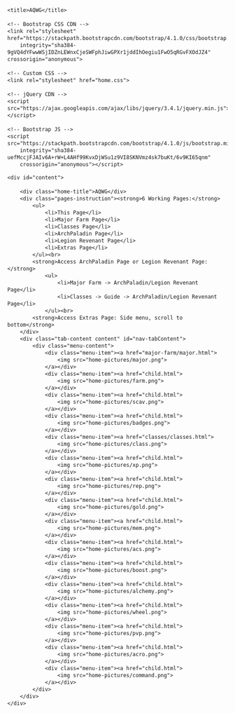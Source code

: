 
<!DOCTYPE html>
<html>

<head>
    <meta charset="utf-8">
    <meta name="viewport" content="width=device-width, initial-scale=1.0">
    <meta http-equiv="X-UA-Compatible" content="IE=edge">

    <title>AQWG</title>
    
    <!-- Bootstrap CSS CDN -->
    <link rel="stylesheet" href="https://stackpath.bootstrapcdn.com/bootstrap/4.1.0/css/bootstrap.min.css"
        integrity="sha384-9gVQ4dYFwwWSjIDZnLEWnxCjeSWFphJiwGPXr1jddIhOegiu1FwO5qRGvFXOdJZ4" crossorigin="anonymous">

    <!-- Custom CSS -->
    <link rel="stylesheet" href="home.css">

    <!-- jQuery CDN -->
    <script src="https://ajax.googleapis.com/ajax/libs/jquery/3.4.1/jquery.min.js"></script>
        
    <!-- Bootstrap JS -->
    <script src="https://stackpath.bootstrapcdn.com/bootstrap/4.1.0/js/bootstrap.min.js"
        integrity="sha384-uefMccjFJAIv6A+rW+L4AHf99KvxDjWSu1z9VI8SKNVmz4sk7buKt/6v9KI65qnm"
        crossorigin="anonymous"></script>
</head>

<body>

    <div id="content">

        <div class="home-title">AQWG</div>
        <div class="pages-instruction"><strong>6 Working Pages:</strong>
            <ul>
                <li>This Page</li>
                <li>Major Farm Page</li>
                <li>Classes Page</li>
                <li>ArchPaladin Page</li>
                <li>Legion Revenant Page</li>
                <li>Extras Page</li>
            </ul><br>
            <strong>Access ArchPaladin Page or Legion Revenant Page: </strong>
                <ul>
                    <li>Major Farm -> ArchPaladin/Legion Revenant Page</li>
                    <li>Classes -> Guide -> ArchPaladin/Legion Revenant Page</li>
                </ul><br>
            <strong>Access Extras Page: Side menu, scroll to bottom</strong> 
        </div>
        <div class="tab-content content" id="nav-tabContent">
            <div class="menu-content">
                <div class="menu-item"><a href="major-farm/major.html">
                    <img src="home-pictures/major.png">
                </a></div>
                <div class="menu-item"><a href="child.html">
                    <img src="home-pictures/farm.png">
                </a></div>
                <div class="menu-item"><a href="child.html">
                    <img src="home-pictures/scav.png">
                </a></div>
                <div class="menu-item"><a href="child.html">
                    <img src="home-pictures/badges.png">
                </a></div>
                <div class="menu-item"><a href="classes/classes.html">
                    <img src="home-pictures/class.png">
                </a></div>
                <div class="menu-item"><a href="child.html">
                    <img src="home-pictures/xp.png">
                </a></div>
                <div class="menu-item"><a href="child.html">
                    <img src="home-pictures/rep.png">
                </a></div>
                <div class="menu-item"><a href="child.html">
                    <img src="home-pictures/gold.png">
                </a></div>
                <div class="menu-item"><a href="child.html">
                    <img src="home-pictures/mem.png">
                </a></div>
                <div class="menu-item"><a href="child.html">
                    <img src="home-pictures/acs.png">
                </a></div>
                <div class="menu-item"><a href="child.html">
                    <img src="home-pictures/boost.png">
                </a></div>
                <div class="menu-item"><a href="child.html">
                    <img src="home-pictures/alchemy.png">
                </a></div>
                <div class="menu-item"><a href="child.html">
                    <img src="home-pictures/wheel.png">
                </a></div>
                <div class="menu-item"><a href="child.html">
                    <img src="home-pictures/pvp.png">
                </a></div>
                <div class="menu-item"><a href="child.html">
                    <img src="home-pictures/acro.png">
                </a></div>
                <div class="menu-item"><a href="child.html">
                    <img src="home-pictures/command.png">
                </a></div>
            </div>
        </div>
    </div>
</body>

</html>
